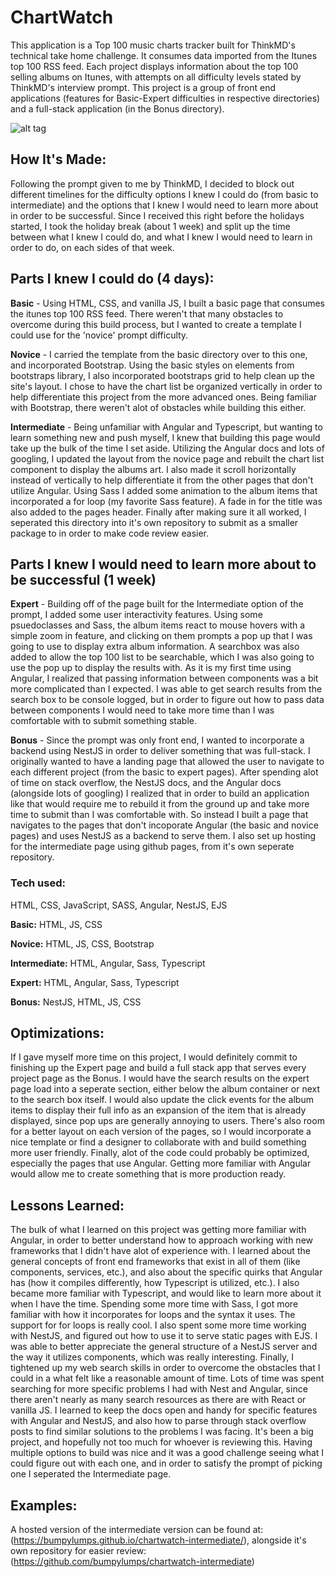 # ChartWatch
This application is a Top 100 music charts tracker built for ThinkMD's technical take home challenge. It consumes data imported from the Itunes top 100 RSS feed. Each project displays information about the top 100 selling albums on Itunes, with attempts on all difficulty levels stated by ThinkMD's interview prompt. This project is a group of front end applications (features for Basic-Expert difficulties in respective directories) and a full-stack application (in the Bonus directory). 

![alt tag](http://placecorgi.com/1200/650)

## How It's Made:
Following the prompt given to me by ThinkMD, I decided to block out different timelines for the difficulty options I knew I could do (from basic to intermediate) and the options that I knew I would need to learn more about in order to be successful. Since I received this right before the holidays started, I took the holiday break (about 1 week) and split up the time between what I knew I could do, and what I knew I would need to learn in order to do, on each sides of that week. 

## Parts I knew I could do (4 days): 
**Basic** - Using HTML, CSS, and vanilla JS, I built a basic page that consumes the itunes top 100 RSS feed. There weren't that many obstacles to overcome during this build process, but I wanted to create a template I could use for the 'novice' prompt difficulty. 

**Novice** - I carried the template from the basic directory over to this one, and incorporated Bootstrap. Using the basic styles on elements from bootstraps library, I also incorporated bootstraps grid to help clean up the site's layout. I chose to have the chart list be organized vertically in order to help differentiate this project from the more advanced ones. Being familiar with Bootstrap, there weren't alot of obstacles while building this either. 

**Intermediate** - Being unfamiliar with Angular and Typescript, but wanting to learn something new and push myself, I knew that building this page would take up the bulk of the time I set aside. Utilizing the Angular docs and lots of googling, I updated the layout from the novice page and rebuilt the chart list component to display the albums art. I also made it scroll horizontally instead of vertically to help differentiate it from the other pages that don't utilize Angular. Using Sass I added some animation to the album items that incorporated a for loop (my favorite Sass feature). A fade in for the title was also added to the pages header. Finally after making sure it all worked, I seperated this directory into it's own repository to submit as a smaller package to in order to make code review easier.


## Parts I knew I would need to learn more about to be successful (1 week)

**Expert** - Building off of the page built for the Intermediate option of the prompt, I added some user interactivity features. Using some psuedoclasses and Sass, the album items react to mouse hovers with a simple zoom in feature, and clicking on them prompts a pop up that I was going to use to display extra album information. A searchbox was also added to allow the top 100 list to be searchable, which I was also going to use the pop up to display the results with. As it is my first time using Angular, I realized that passing information between components was a bit more complicated than I expected. I was able to get search results from the search box to be console logged, but in order to figure out how to pass data between components I would need to take more time than I was comfortable with to submit something stable.

**Bonus** - Since the prompt was only front end, I wanted to incorporate a backend using NestJS in order to deliver something that was full-stack. I originally wanted to have a landing page that allowed the user to navigate to each different project (from the basic to expert pages). After spending alot of time on stack overflow, the NestJS docs, and the Angular docs (alongside lots of googling) I realized that in order to build an application like that would require me to rebuild it from the ground up and take more time to submit than I was comfortable with. So instead I built a page that navigates to the pages that don't incoporate Angular (the basic and novice pages) and uses NestJS as a backend to serve them. I also set up hosting for the intermediate page using github pages, from it's own seperate repository. 



### Tech used:
  HTML, CSS, JavaScript, SASS, Angular, NestJS, EJS

**Basic:** 
  HTML, JS, CSS

**Novice:** 
  HTML, JS, CSS, Bootstrap

**Intermediate:** 
  HTML, Angular, Sass, Typescript

**Expert:** 
  HTML, Angular, Sass, Typescript

**Bonus:** 
  NestJS, HTML, JS, CSS


## Optimizations: 
If I gave myself more time on this project, I would definitely commit to finishing up the Expert page and build a full stack app that serves every project page as the Bonus. I would have the search results on the expert page load into a seperate section, either below the album container or next to the search box itself. I would also update the click events for the album items to display their full info as an expansion of the item that is already displayed, since pop ups are generally annoying to users. There's also room for a better layout on each version of the pages, so I would incorporate a nice template or find a designer to collaborate with and build something more user friendly. Finally, alot of the code could probably be optimized, especially the pages that use Angular. Getting more familiar with Angular would allow me to create something that is more production ready. 


## Lessons Learned:
The bulk of what I learned on this project was getting more familiar with Angular, in order to better understand how to approach working with new frameworks that I didn't have alot of experience with. I learned about the general concepts of front end frameworks that exist in all of them (like components, services, etc.), and also about the specific quirks that Angular has (how it compiles differently, how Typescript is utilized, etc.). I also became more familiar with Typescript, and would like to learn more about it when I have the time. 
Spending some more time with Sass, I got more familiar with how it incorporates for loops and the syntax it uses. The support for for loops is really cool. I also spent some more time working with NestJS, and figured out how to use it to serve static pages with EJS. I was able to better appreciate the general structure of a NestJS server and the way it utilizes components, which was really interesting. 
Finally, I tightened up my web search skills in order to overcome the obstacles that I could in a what felt like a reasonable amount of time. Lots of time was spent searching for more specific problems I had with Nest and Angular, since there aren't nearly as many search resources as there are with React or vanilla JS. I learned to keep the docs open and handy for specific features with Angular and NestJS, and also how to parse through stack overflow posts to find similar solutions to the problems I was facing. 
It's been a big project, and hopefully not too much for whoever is reviewing this. Having multiple options to build was nice and it was a good challenge seeing what I could figure out with each one, and in order to satisfy the prompt of picking one I seperated the Intermediate page. 



## Examples:
A hosted version of the intermediate version can be found at: (https://bumpylumps.github.io/chartwatch-intermediate/), alongside it's own repository for easier review:
(https://github.com/bumpylumps/chartwatch-intermediate)



